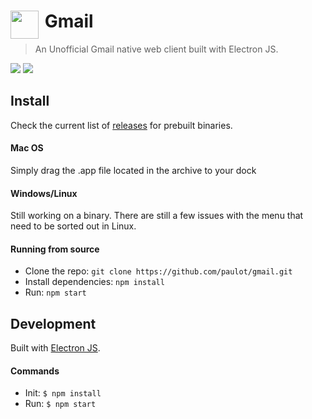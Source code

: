 # <img src="lib/media/gmail.png" width="45" align="left">&nbsp;Gmail

> An Unofficial Gmail native web client built with Electron JS.



[![](lib/media/screenshot.png)](https://github.com/paulot/gmail/releases/latest)
[![](lib/media/dock.png)](https://github.com/paulot/gmail/releases/latest)

## Install
Check the current list of [releases](https://github.com/paulot/gmail/releases/latest) for prebuilt binaries.

#### Mac OS
Simply drag the .app file located in the archive to your dock

#### Windows/Linux
Still working on a binary. There are still a few issues with the menu that need to be sorted out in Linux. 

#### Running from source
- Clone the repo: `git clone https://github.com/paulot/gmail.git`
- Install dependencies: `npm install`
- Run: `npm start`

## Development
Built with [Electron JS](http://electron.atom.io).

#### Commands
- Init: `$ npm install`
- Run: `$ npm start`

